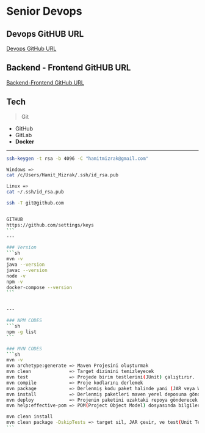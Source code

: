 # Senior Devops

## Devops GitHUB URL
[Devops GitHub URL](https://github.com/hamitmizrak/senior-devops1)

## Backend - Frontend GitHUB URL
[Backend-Frontend GitHub URL](https://github.com/hamitmizrak/senior-fullstack-developer1)

## Tech
> Git
- GitHub
- GitLab
- **Docker**
---
````sh
ssh-keygen -t rsa -b 4096 -C "hamitmizrak@gmail.com"

Windows =>
cat /c/Users/Hamit_Mizrak/.ssh/id_rsa.pub

Linux =>
cat ~/.ssh/id_rsa.pub

ssh -T git@github.com


GITHUB
https://github.com/settings/keys
```
---

### Version
```sh
mvn -v
java --version
javac --version
node -v 
npm -v
docker-compose --version
```


---

### NPM CODES
```sh
npm -g list
```

### MVN CODES
```sh
mvn -v
mvn archetype:generate => Maven Projesini oluşturmak
mvn clean              => Target dizinini temizleyecek
mvn test               => Projede birim testlerini(JUnit) çalıştırır.
mvn compile            => Proje kodlarını derlemek
mvn package            => Derlenmiş kodu paket halinde yani (JAR veya WAR dosyasına çevirir)
mvn install            => Derlenmiş paketleri maven yerel deposuna gönderir.
mvn deploy             => Projenin paketini uzaktaki repoya gönderecek
mvn help:effective-pom => POM(Project Object Model) dosyasında bilgiler almak

mvn clean install
mvn clean package -DskipTests => target sil, JAR çevir, ve test(Unit Test) yapma
```



